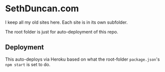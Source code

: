 # SethDuncan.com

I keep all my old sites here. Each site is in its own subfolder. 

The root folder is just for auto-deployment of this repo.

## Deployment

This auto-deploys via Heroku based on what the root-folder `package.json`'s `npm start` is set to do.
